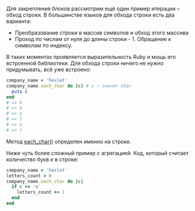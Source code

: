 
Для закрепления блоков рассмотрим ещё один пример итерации – обход строки. В большинстве языков для обхода строки есть два варианта:

* Преобразование строки в массив символов и обход этого массива
* Проход по числам от нуля до длины строки - 1. Обращение к символам по индексу.

В таких моментах проявляется выразительность Ruby и мощь его встроенной библиотеки. Для обхода строки ничего не нужно придумывать, всё уже встроено:

```ruby
company_name = 'hexlet'
company_name.each_char do |c| # c – значит char
  puts c
end
# => h
# => e
# => x
# => l
# => e
# => t
```

Метод [each_char()](https://ruby-doc.org/core-2.7.2/String.html#method-i-each_char) определен именно на строке.

Ниже чуть более сложный пример с агрегацией. Код, который считает количество букв *e* в строке:

```ruby
company_name = 'hexlet'
letters_count = 0
company_name.each_char do |c|
  if c == 'e'
    letters_count += 1
  end
end
```
